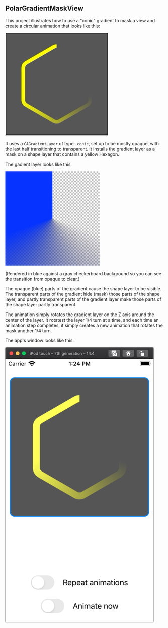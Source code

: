 ## PolarGradientMaskView

This project illustrates how to use a "conic" gradient to mask a view and create a circular animation that looks like this:

![PolarGradientMaskView animation](PolarGradientMaskView.gif)

It uses a `CAGradientLayer` of type `.conic`, set up to be mostly opaque, with the last half transitioning to transparent. It installs the gradient layer as a mask on a shape layer that contains a yellow Hexagon.

The gadient layer looks like this:

![PolarGradient](ConicalGradient.jpg)

(Rendered in blue against a gray checkerboard background so you can see the transition from opaque to clear.)

The opaque (blue) parts of the gradient cause the shape layer to be visible. The transparent parts of the gradient hide (mask) those parts of the shape layer, and partly transparent parts of the gradient layer make those parts of the shape layer partly transparent.

The animation simply rotates the gradient layer on the Z axis around the center of the layer. It rotatest the layer 1/4 turn at a time, and each time an animation step completes, it simply creates a new animation that rotates the mask another 1/4 turn.

The app's window looks like this:

![PolarGradientMaskView Screenshot.](PolarGradientMaskView_Screenshot.png)

